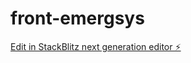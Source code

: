 # front-emergsys

[Edit in StackBlitz next generation editor ⚡️](https://stackblitz.com/~/github.com/Leo-Marto/front-emergsys)